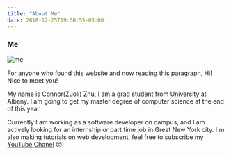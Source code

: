 ```yaml
---
title: "About Me"
date: 2018-12-25T19:30:55-05:00
---
```


### Me

![me](/images/me/me.jpg)


For anyone who found this website and now reading this paragraph, Hi! Nice to meet you!

My name is Connor(Zuoli) Zhu, I am a grad student from University at Albany. I am going to get my master degree of computer science at the end of this year.

Currently I am working as a software developer on campus, and I am actively looking for an internship or part time job in Great New York city. I'm also making tutorials on web development, feel free to subscribe my [YouTube Chanel](<https://www.youtube.com/channel/UCDu3UHUOOxrHdB88u7WCyQQ>) :kissing_smiling_eyes:!
